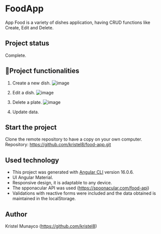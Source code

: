 # FoodApp

App Food is a variety of dishes application, having CRUD functions like Create, Edit and Delete.

## Project status

Complete.

## :hammer:Project functionalities
1. Create a new dish.
![image](https://github.com/kristel8/food-app/assets/44558223/932f0515-4184-49e0-ba88-ff3358f07a41)

2. Edit a dish.
![image](https://github.com/kristel8/food-app/assets/44558223/6b81f4c6-5859-445b-9f9f-bf67a359bf28)

3. Delete a plate.
![image](https://github.com/kristel8/food-app/assets/44558223/00b35dae-3ae9-4fd2-82f9-32c075ae42d4)

4. Update data.

## Start the project
Clone the remote repository to have a copy on your own computer.
Repository: https://github.com/kristel8/food-app.git

## Used technology
- This project was generated with [Angular CLI](https://github.com/angular/angular-cli) version 16.0.6.
- UI Angular Material.
- Responsive design, it is adaptable to any device.
- The spponacular API was used (https://spoonacular.com/food-api)
- Validations with reactive forms were included and the data obtained is maintained in the localStorage.

## Author
Kristel Munayco (https://github.com/kristel8)
